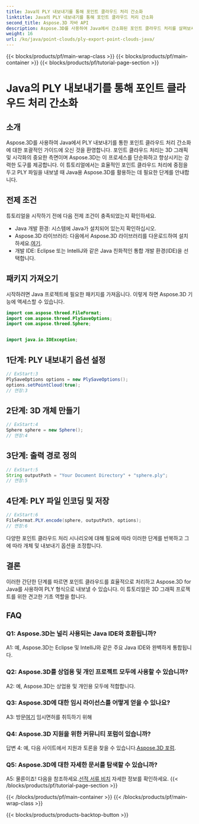 ```yaml
---
title: Java의 PLY 내보내기를 통해 포인트 클라우드 처리 간소화
linktitle: Java의 PLY 내보내기를 통해 포인트 클라우드 처리 간소화
second_title: Aspose.3D 자바 API
description: Aspose.3D를 사용하여 Java에서 간소화된 포인트 클라우드 처리를 살펴보세요. PLY 파일을 손쉽게 내보내는 방법을 알아보세요. 단계별 가이드를 통해 귀하의 3D 그래픽 프로젝트를 향상시켜 보세요.
weight: 16
url: /ko/java/point-clouds/ply-export-point-clouds-java/
---
```


{{< blocks/products/pf/main-wrap-class >}}
{{< blocks/products/pf/main-container >}}
{{< blocks/products/pf/tutorial-page-section >}}

# Java의 PLY 내보내기를 통해 포인트 클라우드 처리 간소화

## 소개

Aspose.3D를 사용하여 Java에서 PLY 내보내기를 통한 포인트 클라우드 처리 간소화에 대한 포괄적인 가이드에 오신 것을 환영합니다. 포인트 클라우드 처리는 3D 그래픽 및 시각화의 중요한 측면이며 Aspose.3D는 이 프로세스를 단순화하고 향상시키는 강력한 도구를 제공합니다. 이 튜토리얼에서는 효율적인 포인트 클라우드 처리에 중점을 두고 PLY 파일을 내보낼 때 Java용 Aspose.3D를 활용하는 데 필요한 단계를 안내합니다.

## 전제 조건

튜토리얼을 시작하기 전에 다음 전제 조건이 충족되었는지 확인하세요.

- Java 개발 환경: 시스템에 Java가 설치되어 있는지 확인하십시오.
-  Aspose.3D 라이브러리: 다음에서 Aspose.3D 라이브러리를 다운로드하여 설치하세요.[여기](https://releases.aspose.com/3d/java/).
- 개발 IDE: Eclipse 또는 IntelliJ와 같은 Java 친화적인 통합 개발 환경(IDE)을 선택합니다.

## 패키지 가져오기

시작하려면 Java 프로젝트에 필요한 패키지를 가져옵니다. 이렇게 하면 Aspose.3D 기능에 액세스할 수 있습니다.

```java
import com.aspose.threed.FileFormat;
import com.aspose.threed.PlySaveOptions;
import com.aspose.threed.Sphere;


import java.io.IOException;
```

## 1단계: PLY 내보내기 옵션 설정

```java
// ExStart:3
PlySaveOptions options = new PlySaveOptions();
options.setPointCloud(true);
// 연장:3
```

## 2단계: 3D 개체 만들기

```java
// ExStart:4
Sphere sphere = new Sphere();
// 연장:4
```

## 3단계: 출력 경로 정의

```java
// ExStart:5
String outputPath = "Your Document Directory" + "sphere.ply";
// 연장:5
```

## 4단계: PLY 파일 인코딩 및 저장

```java
// ExStart:6
FileFormat.PLY.encode(sphere, outputPath, options);
// 연장:6
```

다양한 포인트 클라우드 처리 시나리오에 대해 필요에 따라 이러한 단계를 반복하고 그에 따라 개체 및 내보내기 옵션을 조정합니다.

## 결론

이러한 간단한 단계를 따르면 포인트 클라우드를 효율적으로 처리하고 Aspose.3D for Java를 사용하여 PLY 형식으로 내보낼 수 있습니다. 이 튜토리얼은 3D 그래픽 프로젝트를 위한 견고한 기초 역할을 합니다.

## FAQ

### Q1: Aspose.3D는 널리 사용되는 Java IDE와 호환됩니까?

A1: 예, Aspose.3D는 Eclipse 및 IntelliJ와 같은 주요 Java IDE와 완벽하게 통합됩니다.

### Q2: Aspose.3D를 상업용 및 개인 프로젝트 모두에 사용할 수 있습니까?

A2: 예, Aspose.3D는 상업용 및 개인용 모두에 적합합니다.

### Q3: Aspose.3D에 대한 임시 라이선스를 어떻게 얻을 수 있나요?

 A3: 방문[여기](https://purchase.aspose.com/temporary-license/) 임시면허를 취득하기 위해

### Q4: Aspose.3D 지원을 위한 커뮤니티 포럼이 있습니까?

 답변 4: 예, 다음 사이트에서 지원과 토론을 찾을 수 있습니다.[Aspose.3D 포럼](https://forum.aspose.com/c/3d/18).

### Q5: Aspose.3D에 대한 자세한 문서를 탐색할 수 있습니까?

 A5: 물론이죠! 다음을 참조하세요.[선적 서류 비치](https://reference.aspose.com/3d/java/) 자세한 정보를 확인하세요.
{{< /blocks/products/pf/tutorial-page-section >}}

{{< /blocks/products/pf/main-container >}}
{{< /blocks/products/pf/main-wrap-class >}}

{{< blocks/products/products-backtop-button >}}

